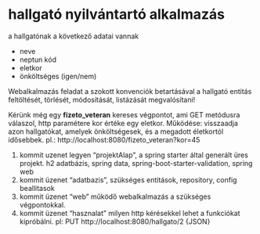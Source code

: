 # hallgató nyilvántartó alkalmazás
a hallgatónak a következő adatai vannak
- neve
- neptun kód
- eletkor
- önköltséges (igen/nem)

Webalkalmazás feladat a szokott konvenciók betartásával a hallgató entitás feltöltését, törlését, módosítását, listázását megvalósítani!

Kérünk még egy **fizeto_veteran** kereses végpontot, ami GET metódusra válaszol, 
http paramétere kor értéke egy eletkor. Működése: visszaadja azon hallgatókat, amelyek önköltségesek, és a megadott életkortól idősebbek. pl.: http://localhost:8080/fizeto_veteran?kor=45

1. kommit uzenet legyen “projektAlap”, a spring starter által generált üres projekt. h2 adatbázis, spring data, spring-boot-starter-validation, spring web
2. kommit üzenet “adatbazis”, szükséges entitások, repository, config beallitasok
3. kommit üzenet “web” működő webalkalmazás a szükséges végpontokkal.
4. kommit üzenet “hasznalat” milyen http kérésekkel lehet a funkciókat kipróbálni. pl: PUT http://localhost:8080/hallgato/2 {JSON}
